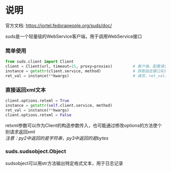 # 说明

官方文档: https://jortel.fedorapeople.org/suds/doc/

suds是一个轻量级的WebService客户端，用于调用WebService接口


### 简单使用
```python
from suds.client import Client
client = Client(url, timeout=15, proxy=proxies)			# 客户端，配置请求相关参数
instance = getattr(client.service, method)				# 获取指定接口实例
ret_val = instance(**kwargs)							# 请求，ret_val通常为suds.object

```


### 直接返回xml文本
```python
client.options.retxml = True
instance = getattr(self.client.service, method)
ret_val = instance(**kwargs)
client.options.retxml = False
```
retxml参数可以作为Client的构造参数传入，也可能通过修改options的方法使个别请求返回xml		
*注意：py2中返回的是字符串，py3中返回的是bytes*


### suds.sudsobject.Object
sudsobject可以用str方法输出特定格式文本，用于日志记录
